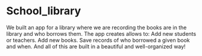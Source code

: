 # School_library
We built an app for a library where we are recording the books are in the library and who borrows them. The app creates allows to:  Add new students or teachers. Add new books. Save records of who borrowed a given book and when. And all of this are built in a beautiful and well-organized way!
